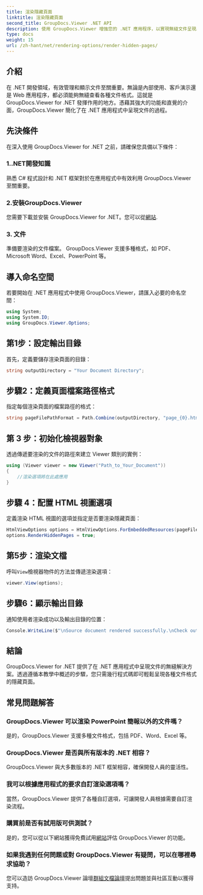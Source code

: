 ```yaml
---
title: 渲染隱藏頁面
linktitle: 渲染隱藏頁面
second_title: GroupDocs.Viewer .NET API
description: 使用 GroupDocs.Viewer 增強您的 .NET 應用程序，以實現無縫文件呈現。按照我們的逐步指南輕鬆渲染隱藏頁面。
type: docs
weight: 15
url: /zh-hant/net/rendering-options/render-hidden-pages/
---
```

## 介紹
在 .NET 開發領域，有效管理和顯示文件至關重要。無論是內部使用、客戶演示還是 Web 應用程序，都必須能夠無縫查看各種文件格式。這就是 GroupDocs.Viewer for .NET 發揮作用的地方。憑藉其強大的功能和直覺的介面，GroupDocs.Viewer 簡化了在 .NET 應用程式中呈現文件的過程。
## 先決條件
在深入使用 GroupDocs.Viewer for .NET 之前，請確保您具備以下條件：
### 1..NET開發知識
熟悉 C# 程式設計和 .NET 框架對於在應用程式中有效利用 GroupDocs.Viewer 至關重要。
### 2.安裝GroupDocs.Viewer
您需要下載並安裝 GroupDocs.Viewer for .NET。您可以從[網站](https://releases.groupdocs.com/viewer/net/).
### 3. 文件
準備要渲染的文件檔案。 GroupDocs.Viewer 支援多種格式，如 PDF、Microsoft Word、Excel、PowerPoint 等。

## 導入命名空間
若要開始在 .NET 應用程式中使用 GroupDocs.Viewer，請匯入必要的命名空間：
```csharp
using System;
using System.IO;
using GroupDocs.Viewer.Options;
```
## 第1步：設定輸出目錄
首先，定義要儲存渲染頁面的目錄：
```csharp
string outputDirectory = "Your Document Directory";
```
## 步驟2：定義頁面檔案路徑格式
指定每個渲染頁面的檔案路徑的格式：
```csharp
string pageFilePathFormat = Path.Combine(outputDirectory, "page_{0}.html");
```
## 第 3 步：初始化檢視器對象
透過傳遞要渲染的文件的路徑來建立 Viewer 類別的實例：
```csharp
using (Viewer viewer = new Viewer("Path_to_Your_Document"))
{
    //渲染選項將在此處應用
}
```
## 步驟 4：配置 HTML 視圖選項
定義渲染 HTML 視圖的選項並指定是否要渲染隱藏頁面：
```csharp
HtmlViewOptions options = HtmlViewOptions.ForEmbeddedResources(pageFilePathFormat);
options.RenderHiddenPages = true;
```
## 第5步：渲染文檔
呼叫`View`檢視器物件的方法並傳遞渲染選項：
```csharp
viewer.View(options);
```
## 步驟6：顯示輸出目錄
通知使用者渲染成功以及輸出目錄的位置：
```csharp
Console.WriteLine($"\nSource document rendered successfully.\nCheck output in {outputDirectory}.");
```

## 結論
GroupDocs.Viewer for .NET 提供了在 .NET 應用程式中呈現文件的無縫解決方案。透過遵循本教學中概述的步驟，您只需幾行程式碼即可輕鬆呈現各種文件格式的隱藏頁面。
## 常見問題解答
### GroupDocs.Viewer 可以渲染 PowerPoint 簡報以外的文件嗎？
是的，GroupDocs.Viewer 支援多種文件格式，包括 PDF、Word、Excel 等。
### GroupDocs.Viewer 是否與所有版本的 .NET 相容？
GroupDocs.Viewer 與大多數版本的 .NET 框架相容，確保開發人員的靈活性。
### 我可以根據應用程式的要求自訂渲染選項嗎？
當然，GroupDocs.Viewer 提供了各種自訂選項，可讓開發人員根據需要自訂渲染流程。
### 購買前是否有試用版可供測試？
是的，您可以從以下網站獲得免費試用[網站](https://releases.groupdocs.com/)評估 GroupDocs.Viewer 的功能。
### 如果我遇到任何問題或對 GroupDocs.Viewer 有疑問，可以在哪裡尋求協助？
您可以造訪 GroupDocs.Viewer 論壇[群組文檔論壇](https://forum.groupdocs.com/c/viewer/9)提出問題並與社區互動以獲得支持。